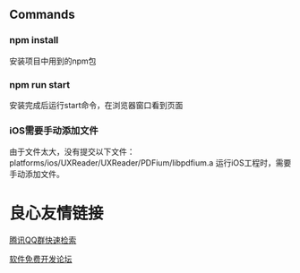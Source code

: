 ## Commands

### npm install

安装项目中用到的npm包

### npm run start

安装完成后运行start命令，在浏览器窗口看到页面

### iOS需要手动添加文件
由于文件太大，没有提交以下文件：platforms/ios/UXReader/UXReader/PDFium/libpdfium.a
运行iOS工程时，需要手动添加文件。



 # 良心友情链接

[腾讯QQ群快速检索](http://u.720life.cn/s/8cf73f7c)

[软件免费开发论坛](http://u.720life.cn/s/bbb01dc0)